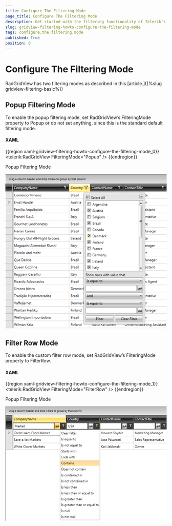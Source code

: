```yaml
---
title: Configure The Filtering Mode
page_title: Configure The Filtering Mode
description: Get started with the filtering functionality of Telerik's {{ site.framework_name }} DataGrid and learn how to configure the filtering mode.
slug: gridview-filtering-howto-configure-the-filtering-mode
tags: configure,the,filtering,mode
published: True
position: 0
---
```


# Configure The Filtering Mode


RadGridView has two filtering modes as described in this [article.]({%slug gridview-filtering-basic%})

## Popup Filtering Mode

To enable the popup filtering mode, set RadGridView’s FilteringMode property to Popup or do not set anything, since this is the standard default filtering mode.

#### __XAML__

{{region xaml-gridview-filtering-howto-configure-the-filtering-mode_0}}
	<telerik:RadGridView FilteringMode="Popup" />
{{endregion}}

Popup Filtering Mode

![Telerik {{ site.framework_name }} DataGrid filtering basic 01](images/gridview_filtering_basic_01.png)

## Filter Row Mode

To enable the custom filter row mode, set RadGridView’s FilteringMode property to FilterRow.

#### __XAML__

{{region xaml-gridview-filtering-howto-configure-the-filtering-mode_1}}
	<telerik:RadGridView FilteringMode="FilterRow" />
{{endregion}}


Popup Filtering Mode

![Telerik {{ site.framework_name }} DataGrid filtering basic 02](images/gridview_filtering_basic_02.png)

